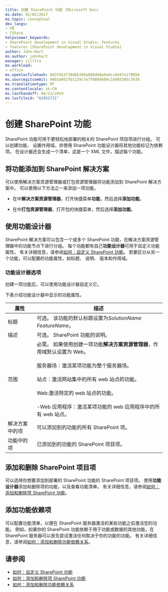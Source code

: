 ```yaml
---
title: 创建 SharePoint 功能 |Microsoft Docs
ms.date: 02/02/2017
ms.topic: conceptual
dev_langs:
- VB
- CSharp
helpviewer_keywords:
- SharePoint development in Visual Studio, features
- features [SharePoint development in Visual Studio]
author: John-Hart
ms.author: johnhart
manager: jillfra
ms.workload:
- office
ms.openlocfilehash: 8d3f453770dbb389a688db0a9edcc8e97e179858
ms.sourcegitcommit: 94b3a052fb1229c7e7f8804b09c1d403385c7630
ms.translationtype: MT
ms.contentlocale: zh-CN
ms.lasthandoff: 04/23/2019
ms.locfileid: "62952731"
---
```

# <a name="create-sharepoint-features"></a>创建 SharePoint 功能
  SharePoint 功能可用于更轻松地部署的相关的 SharePoint 项目项进行分组。 可以创建功能、 设置作用域，并使用 SharePoint 功能设计器将其他功能标记为依赖项。 在设计器还会生成一个清单，这是一个 XML 文件，描述每个功能。

## <a name="add-features-to-the-sharepoint-solution"></a>将功能添加到 SharePoint 解决方案
 可以使用解决方案资源管理器或打包资源管理器将功能添加到 SharePoint 解决方案中。 可以使用以下方法之一来添加一项功能。

- 在中**解决方案资源管理器**，打开快捷菜单**功能**，然后选择**添加功能**。

- 在中**打包资源管理器**，打开包的快捷菜单，然后选择**添加功能**。

## <a name="using-the-feature-designer"></a>使用功能设计器
 SharePoint 解决方案可以包含一个或多个 SharePoint 功能，在解决方案资源管理器中的功能节点下进行分组。 每个功能都有自己**功能设计器**可用于自定义功能属性。 有关详细信息，请参阅[如何：自定义 SharePoint 功能](../sharepoint/how-to-customize-a-sharepoint-feature.md)。 若要区分从另一个功能，可以配置的功能属性，如标题、 说明、 版本和作用域。

### <a name="feature-designer-options"></a>功能设计器选项
 创建一项功能后，可以使用功能设计器自定义它。

 下表介绍功能设计器中显示的功能属性。

|属性|描述|
|--------------|-----------------|
|标题|可选。 该功能的默认标题设置为*SolutionName* *FeatureName*。|
|描述|可选。 SharePoint 功能的说明。|
|范围|必需。 如果使用创建一项功能**解决方案资源管理器**，作用域默认设置为 Web。<br /><br /> 服务器场：激活某项功能为整个服务器场。<br /><br /> 站点：激活网站集中的所有 web 站点的功能。<br /><br /> Web:激活特定的 web 站点的功能。<br /><br /> -Web 应用程序：激活某项功能的 web 应用程序中的所有 web 站点。|
|解决方案中的项|可以添加到的功能的所有 SharePoint 项。|
|功能中的项|已添加到的功能的 SharePoint 项目项。|

## <a name="add-and-remove-sharepoint-project-items"></a>添加和删除 SharePoint 项目项
 可以选择你想要添加到部署的 SharePoint 功能的 SharePoint 项目项。 使用**功能设计器**添加和删除项的功能，以及查看功能清单。 有关详细信息，请参阅[如何：添加和删除项 SharePoint 功能](../sharepoint/how-to-add-and-remove-items-to-sharepoint-features.md)。

## <a name="add-feature-dependencies"></a>添加功能依赖项
 可以配置功能清单，以便在 SharePoint 服务器激活的某些功能之前激活您的功能。 例如，如果你的 SharePoint 功能依赖于用于功能或数据的其他功能，在 SharePoint 服务器可以首先尝试激活任何取决于你的功能的功能。 有关详细信息，请参阅[如何：添加和删除功能依赖关系](../sharepoint/how-to-add-and-remove-feature-dependencies.md)。

## <a name="see-also"></a>请参阅
- [如何：自定义 SharePoint 功能](../sharepoint/how-to-customize-a-sharepoint-feature.md)
- [如何：添加和删除项 SharePoint 功能](../sharepoint/how-to-add-and-remove-items-to-sharepoint-features.md)
- [如何：添加和删除功能依赖关系](../sharepoint/how-to-add-and-remove-feature-dependencies.md)
